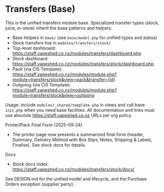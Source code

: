 # Transfers (Base)

This is the unified transfers module base. Specialized transfer types (stock, juice, in-store) inherit the base patterns and helpers.

- Base helpers in `base/` (see `base/model.php` for unified types and status)
- Stock transfers live in `modules/transfers/stock/`
- Top-level dashboard: https://staff.vapeshed.co.nz/modules/transfers/dashboard.php
- Stock dashboard: https://staff.vapeshed.co.nz/modules/transfers/stock/dashboard.php
- Pack (via CIS Template): https://staff.vapeshed.co.nz/modules/module.php?module=transfers/stock&view=pack&transfer={id}
- Outgoing (via CIS Template): https://staff.vapeshed.co.nz/modules/module.php?module=transfers/stock&view=outgoing

Usage: include `modules/_shared/template.php` in views and call base `init.php` when you need base facilities. All documentation and links must use absolute https://staff.vapeshed.co.nz URLs per org policy.

Printer/Pack Final Form (2025-09-24)
- The printer page now presents a summarized final form (header, Summary, Delivery Method with Box Slips, Notes, Shipping & Labels, Finalise). See stock docs for details.

Docs
- Stock docs index: https://staff.vapeshed.co.nz/modules/transfers/stock/docs/

See DESIGN.md for the unified model and lifecycle, and the Purchase Orders exception (supplier party).
